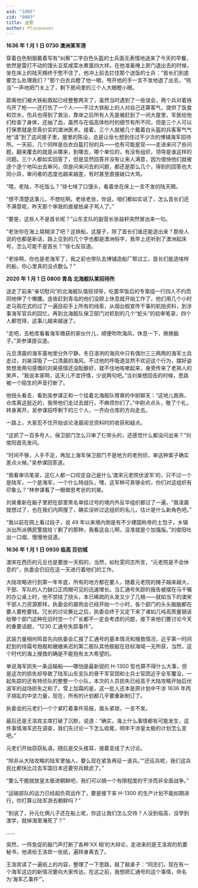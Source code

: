 ```yaml
---
aid: "1005"
zid: "0003"
title: 迷雾
author: Plusonesec
---
```


**1636 年 1 月 1 日 0730 澳洲某军港**

穿着白色制服戴着写有"纠察"二字白色头盔的士兵面无表情地送来了今天的早餐，依然是雷打不动的馒头豆浆咸菜水煮蛋四大样。在他准备掩上房门退出去的时候，坐在床上的陆天赐终于憋不住了，他冲上前去拦住那个送饭的士兵：“首长们到底要怎么处理我们？”那个白衣兵瞪了他一眼，甩开他的手一言不发地退了出去，“咣当”一声地把门关上了，剩下房间里的三个人大眼瞪小眼。

距离他们被大铁船救起已经整整两天了，虽然当时遇到了一些误会，两个兵对着铁鸟开了枪——还打伤了一个人——不过大铁船上的人对自己还算客气，提供了饭食和饮水，伤兵也得到了救治，靠岸之后所有人先是被赶到了一间大屋里，军医给他们检查了身体，还抽了血，虽然与在临高体检时的细节有所不同，但是三个人可以打保票就是货真价实的澳洲医术。接着，三个人就被几个戴着白头盔的兵客客气气地“请”到了这间屋子里，屋里的陈设，总是让徐七想到住过不少次的博铺海军招待所。一天前，几个同样是白衣白盔打扮的兵——也有可能是官——走进来问了些问题，翻来覆去的就是从哪来，到哪去，哪个单位的，有没有组织，领导是谁这样的问题。三个人都如实回答了，但是显然回答并没有让来人满意，因为很快他们就被逐个逐个地叫出去审问，但是问来问去的问题，都还是那么几个，得到的回答也大同小异，审问者的态度也越来越差，有时甚至直接破口大骂。

“喂，老陆，不吃饭么？”徐七啃了口馒头，看着坐在床上一言不发的陆天赐。

“想不清楚这事儿，不想吃啊。老徐老张，你说，咱们都如实说了，怎么首长们还不满意呢，昨天那个审我的直接拍桌子骂人了。”

“要是，这些人不是首长呢？”山东支队的副营长张益轩突然冒出来一句。

“老张你在海上晃糊涂了吧？这铁船，这屋子，除了首长们谁还能造出来？那些人说的也都是新话，路上见到的几个字也都是澳洲俗字，我早上还听到了澳洲起床号，怎么可能不是首长？”徐七反驳道。

“老徐啊，你也是老海军了，我之前也带队去博铺造船厂帮过工，首长们能造啥样的船，你心里真的没点数么？”

**2020 年 1 月 1 日 0800 青岛 北海舰队某招待所**

送走了前来“亲切慰问”的北海舰队值班领导，吃罢早饭后的专案组一行四人不约而同地伸了个懒腰。连夜赶到青岛的他们没顾上休息就开始工作了，他们用几个小时走马观花式的过了一遍目前手上所有的线索，从烟台舰宣传干事的航拍资料，到涉事海军官兵的回忆，再到北海舰队保卫部门对抓到的几个“蛇头”的初审笔录，四个人都觉得，这事儿越来越迷了。

“走吧，去枪库看看海军缴获的家伙什儿，顺便吹吹海风，休息一下，换换脑子。”吴参谋提议道。

元旦清晨的海军基地里分外宁静，冬日凛冽的海风中只有偶尔三三两两的海军士兵走过，刘昊深吸了一口清晨的海风，不过他的呼吸道显然不欢迎这个行为，摆好姿势想发两句感慨的刘昊感情还没酝酿好，就不住地咳嗽起来，身旁传来了老熟人的笑声，“我说本家啊，这天儿不宜抒情，少说两句吧。”当刘昊想回击的时候，思路被一个陌生的声音打断了。

他扭头看去，看到吴参谋正和一个挂着北海舰队臂章的中尉聊天：“这地儿我熟，仓库离这挺近的，我带他们走过去就行，不麻烦你们了。”中尉点点头，敬了个礼，转身离开。吴参谋招呼剩下的三个人，一齐向仓库的方向走去。

一路上，大家忍不住开始谈论凌晨阅览资料时的收获和疑点。

“这抓了一百多号人，保卫部门怎么只审了仨带头的，还感觉什么都没问出来？”刘俊阳首先发问。

“时间不够，人手不足，再加上海军保卫部门不是地方的老刑侦，审这种案子确实差点火候。”吴参谋回答道。

“我看审讯笔录，这仨人都一口咬定自己是什么‘澳宋元老院伏波军’的，只不过一个是陆军，一个是海军，一个什么特战队，嘿，这军种可真够全的，你们对这组织有印象么？”林参谋看了一眼做思考状的刘昊。

刘昊重新在脑子里把在部里黑名单挂过号的境内外反华组织都过了一遍，“我凌晨就想过了，也在我们内网搜了，确实没听过这组织的名儿，估计是什么新角色吧。”

“我以前在网上看过段子，说 49 年以来境内倒是有不少建国称帝的土包子，乡镇派出所派俩民警就给丫剿了的那种，我看这会儿啊，没准就是个加强版。”刘俊阳吐出一口烟，慢慢地说道。

**1636 年 1 月 1 日 0930 临高 百仞城**

澳宋在西历的元旦也是要放一天假的，当然，如杜雯同志所言，“元老院是不会休息的”，执委会仍旧在这一天进行着他们的工作。

大陆攻略进行到第一年年底，所有的地方都在要人，随着元老院的摊子越来越大，干部、军队的人力缺口正肉眼可见的迅速增长。当汇通号失踪的报告被摆在马千嘱的办公桌上时，他不禁挠了挠头，本已稀疏的头发又少了几根——就如当下的澳宋干部人力资源那样。执委会的晨例会已经开始一个小时，各个部门的头头脑脑都在要人要枪要钱。冗长的讨论撕比之后，执委会终于又定下来了诸如几吨高质量钢该给哪个部门这种在旧时空一个厂长都不一定会考虑的问题，接下来他们要讨论今天的重要话题，“1230 汇通号失踪事件”。

武装力量相何鸣首先向执委会汇报了汇通号的基本情况和搜救情况，近乎第一时间赶到的待霜号炮舰和姗姗来迟的第二舰队其他舰艇在目标海域一无所获，当然，这个时代的海上搜救的确是不能抱有太大希望的。

单说海军损失一条运输船——哪怕是最新锐的 H-1300 型也算不得什么大事，但是这次的损失却导致了陆军山东支队的骨干军官团和士兵士官团近乎全军覆没，一起失踪的还有特侦队的整整一个小队，本次的人员损失已经高于大陆攻略开始后伏波军的战场损失之和了。雪上加霜的是，这一批人还本是原计划中干涉 1636 年丙子胡乱的中坚力量，现在，所有的计划都几乎要重新制订了。

执委会的元老们一个个紧盯着事件简报，眉头紧锁，一言不发。

最后还是王洛宾主席打破了沉默，说道：“确实，海上什么事情都有可能发生，这件事情海军还在调查，我们先讨论一下怎么收尾，明年干涉皇太极的计划怎么变吧。”

元老们开始窃窃私语，随后是交头接耳，接着变成了大讨论。

“除非从大陆攻略的陆军里抽人，要么现在紧急再征一波兵。”“还征兵呢，我们这兵民比都快比过去军国日本还要穷兵黩武了。”

“要么干脆就放皇太极进朝鲜吧，我们可以搞一个有限程度的干涉而非全面战争。”

“运输部队的运力已经超负荷运作了，要是接下来 H-1300 的生产计划不能如期进行，你打算让陆军游去朝鲜吗？”

“别说了，孙元化俩儿子还在船上呢，你这让我们怎么交待？人没到临高，没学到澳学，就掉海里淹死了？”

......

突然，一阵急促的敲门声打断了各种‘XX 相’的大辩论，走进来的是王洛宾的机要秘书，他递给王洛宾一张纸，遍转身离去了。

王洛宾读了一遍纸上的内容，整理了一下思路，敲了敲桌子：“同志们，现在有一个海军这边的新情况要向大家传达。在这之前，我想把汇通号的这个事情，命名为‘海军乙事件’”。
